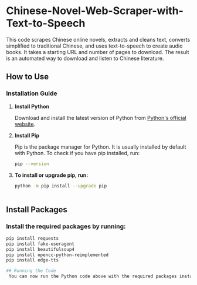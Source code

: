 # Chinese-Novel-Web-Scraper-with-Text-to-Speech

This code scrapes Chinese online novels, extracts and cleans text, converts simplified to traditional Chinese, and uses text-to-speech to create audio books. It takes a starting URL and number of pages to download. The result is an automated way to download and listen to Chinese literature.

## How to Use

### Installation Guide

1. **Install Python**

   Download and install the latest version of Python from [Python's official website](https://www.python.org/downloads/).

2. **Install Pip**

   Pip is the package manager for Python. It is usually installed by default with Python. To check if you have pip installed, run:
   ```sh
   pip --version  

3. **To install or upgrade pip, run:**
   ```sh
   python -m pip install --upgrade pip
  
## Install  Packages  
   
  ###  Install the required packages by running:  
  ```sh
  pip install requests  
  pip install fake-useragent  
  pip install beautifulsoup4  
  pip install opencc-python-reimplemented  
  pip install edge-tts  
  
## Running the Code
   You can now run the Python code above with the required packages installed. Provide the starting URL and the number of pages to download to begin.

